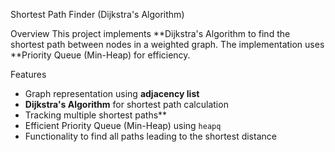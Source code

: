 Shortest Path Finder (Dijkstra's Algorithm)

Overview
This project implements **Dijkstra's Algorithm to find the shortest path between nodes in a weighted graph. The implementation uses **Priority Queue (Min-Heap) for efficiency.

Features
- Graph representation using **adjacency list**
- **Dijkstra's Algorithm** for shortest path calculation
- Tracking multiple shortest paths**
- Efficient Priority Queue (Min-Heap) using `heapq`
- Functionality to find all paths leading to the shortest distance


